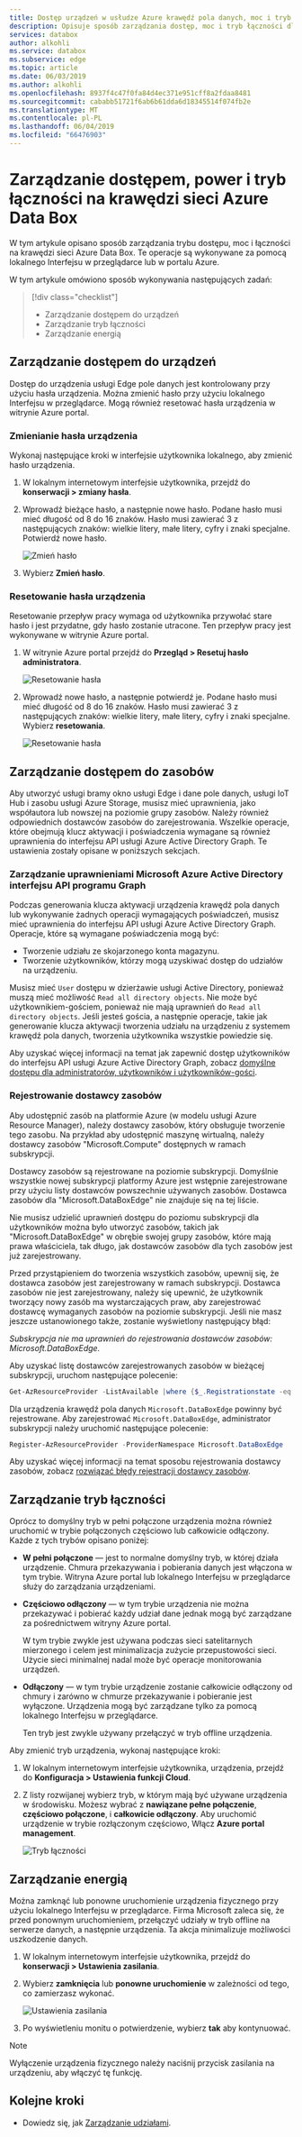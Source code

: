```yaml
---
title: Dostęp urządzeń w usłudze Azure krawędź pola danych, moc i tryb łączności | Dokumentacja firmy Microsoft
description: Opisuje sposób zarządzania dostęp, moc i tryb łączności dla urządzenia usługi Azure Data Box Edge, że ułatwia przesyłanie danych do platformy Azure
services: databox
author: alkohli
ms.service: databox
ms.subservice: edge
ms.topic: article
ms.date: 06/03/2019
ms.author: alkohli
ms.openlocfilehash: 8937f4c47f0fa84d4ec371e951cff8a2fdaa8481
ms.sourcegitcommit: cababb51721f6ab6b61dda6d18345514f074fb2e
ms.translationtype: MT
ms.contentlocale: pl-PL
ms.lasthandoff: 06/04/2019
ms.locfileid: "66476903"
---
```

# <a name="manage-access-power-and-connectivity-mode-for-your-azure-data-box-edge"></a>Zarządzanie dostępem, power i tryb łączności na krawędzi sieci Azure Data Box

W tym artykule opisano sposób zarządzania trybu dostępu, moc i łączności na krawędzi sieci Azure Data Box. Te operacje są wykonywane za pomocą lokalnego Interfejsu w przeglądarce lub w portalu Azure.

W tym artykule omówiono sposób wykonywania następujących zadań:

> [!div class="checklist"]
> * Zarządzanie dostępem do urządzeń
> * Zarządzanie tryb łączności
> * Zarządzanie energią


## <a name="manage-device-access"></a>Zarządzanie dostępem do urządzeń

Dostęp do urządzenia usługi Edge pole danych jest kontrolowany przy użyciu hasła urządzenia. Można zmienić hasło przy użyciu lokalnego Interfejsu w przeglądarce. Mogą również resetować hasła urządzenia w witrynie Azure portal.

### <a name="change-device-password"></a>Zmienianie hasła urządzenia

Wykonaj następujące kroki w interfejsie użytkownika lokalnego, aby zmienić hasło urządzenia.

1. W lokalnym internetowym interfejsie użytkownika, przejdź do **konserwacji > zmiany hasła**.
2. Wprowadź bieżące hasło, a następnie nowe hasło. Podane hasło musi mieć długość od 8 do 16 znaków. Hasło musi zawierać 3 z następujących znaków: wielkie litery, małe litery, cyfry i znaki specjalne. Potwierdź nowe hasło.

    ![Zmień hasło](media/data-box-edge-manage-access-power-connectivity-mode/change-password-1.png)

3. Wybierz **Zmień hasło**.
 
### <a name="reset-device-password"></a>Resetowanie hasła urządzenia

Resetowanie przepływ pracy wymaga od użytkownika przywołać stare hasło i jest przydatne, gdy hasło zostanie utracone. Ten przepływ pracy jest wykonywane w witrynie Azure portal.

1. W witrynie Azure portal przejdź do **Przegląd > Resetuj hasło administratora**.

    ![Resetowanie hasła](media/data-box-edge-manage-access-power-connectivity-mode/reset-password-1.png)


2. Wprowadź nowe hasło, a następnie potwierdź je. Podane hasło musi mieć długość od 8 do 16 znaków. Hasło musi zawierać 3 z następujących znaków: wielkie litery, małe litery, cyfry i znaki specjalne. Wybierz **resetowania**.

    ![Resetowanie hasła](media/data-box-edge-manage-access-power-connectivity-mode/reset-password-2.png)

## <a name="manage-resource-access"></a>Zarządzanie dostępem do zasobów

Aby utworzyć usługi bramy okno usługi Edge i dane pole danych, usługi IoT Hub i zasobu usługi Azure Storage, musisz mieć uprawnienia, jako współautora lub nowszej na poziomie grupy zasobów. Należy również odpowiednich dostawców zasobów do zarejestrowania. Wszelkie operacje, które obejmują klucz aktywacji i poświadczenia wymagane są również uprawnienia do interfejsu API usługi Azure Active Directory Graph. Te ustawienia zostały opisane w poniższych sekcjach.

### <a name="manage-microsoft-azure-active-directory-graph-api-permissions"></a>Zarządzanie uprawnieniami Microsoft Azure Active Directory interfejsu API programu Graph

Podczas generowania klucza aktywacji urządzenia krawędź pola danych lub wykonywanie żadnych operacji wymagających poświadczeń, musisz mieć uprawnienia do interfejsu API usługi Azure Active Directory Graph. Operacje, które są wymagane poświadczenia mogą być:

-  Tworzenie udziału ze skojarzonego konta magazynu.
-  Tworzenie użytkowników, którzy mogą uzyskiwać dostęp do udziałów na urządzeniu.

Musisz mieć `User` dostępu w dzierżawie usługi Active Directory, ponieważ muszą mieć możliwość `Read all directory objects`. Nie może być użytkownikiem-gościem, ponieważ nie mają uprawnień do `Read all directory objects`. Jeśli jesteś gościa, a następnie operacje, takie jak generowanie klucza aktywacji tworzenia udziału na urządzeniu z systemem krawędź pola danych, tworzenia użytkownika wszystkie powiedzie się.

Aby uzyskać więcej informacji na temat jak zapewnić dostęp użytkowników do interfejsu API usługi Azure Active Directory Graph, zobacz [domyślne dostępu dla administratorów, użytkowników i użytkowników-gości](https://docs.microsoft.com/previous-versions/azure/ad/graph/howto/azure-ad-graph-api-permission-scopes#default-access-for-administrators-users-and-guest-users-).

### <a name="register-resource-providers"></a>Rejestrowanie dostawcy zasobów

Aby udostępnić zasób na platformie Azure (w modelu usługi Azure Resource Manager), należy dostawcy zasobów, który obsługuje tworzenie tego zasobu. Na przykład aby udostępnić maszynę wirtualną, należy dostawcy zasobów "Microsoft.Compute" dostępnych w ramach subskrypcji.
 
Dostawcy zasobów są rejestrowane na poziomie subskrypcji. Domyślnie wszystkie nowej subskrypcji platformy Azure jest wstępnie zarejestrowane przy użyciu listy dostawców powszechnie używanych zasobów. Dostawca zasobów dla "Microsoft.DataBoxEdge" nie znajduje się na tej liście.

Nie musisz udzielić uprawnień dostępu do poziomu subskrypcji dla użytkowników można było utworzyć zasobów, takich jak "Microsoft.DataBoxEdge" w obrębie swojej grupy zasobów, które mają prawa właściciela, tak długo, jak dostawców zasobów dla tych zasobów jest już zarejestrowany.

Przed przystąpieniem do tworzenia wszystkich zasobów, upewnij się, że dostawca zasobów jest zarejestrowany w ramach subskrypcji. Dostawca zasobów nie jest zarejestrowany, należy się upewnić, że użytkownik tworzący nowy zasób ma wystarczających praw, aby zarejestrować dostawcę wymaganych zasobów na poziomie subskrypcji. Jeśli nie masz jeszcze ustanowionego także, zostanie wyświetlony następujący błąd:

*Subskrypcja <Subscription name> nie ma uprawnień do rejestrowania dostawców zasobów: Microsoft.DataBoxEdge.*


Aby uzyskać listę dostawców zarejestrowanych zasobów w bieżącej subskrypcji, uruchom następujące polecenie:

```PowerShell
Get-AzResourceProvider -ListAvailable |where {$_.Registrationstate -eq "Registered"}
```

Dla urządzenia krawędź pola danych `Microsoft.DataBoxEdge` powinny być rejestrowane. Aby zarejestrować `Microsoft.DataBoxEdge`, administrator subskrypcji należy uruchomić następujące polecenie:

```PowerShell
Register-AzResourceProvider -ProviderNamespace Microsoft.DataBoxEdge
```

Aby uzyskać więcej informacji na temat sposobu rejestrowania dostawcy zasobów, zobacz [rozwiązać błędy rejestracji dostawcy zasobów](https://docs.microsoft.com/azure/azure-resource-manager/resource-manager-register-provider-errors).

## <a name="manage-connectivity-mode"></a>Zarządzanie tryb łączności

Oprócz to domyślny tryb w pełni połączone urządzenia można również uruchomić w trybie połączonych częściowo lub całkowicie odłączony. Każde z tych trybów opisano poniżej:

- **W pełni połączone** — jest to normalne domyślny tryb, w której działa urządzenie. Chmura przekazywania i pobierania danych jest włączona w tym trybie. Witryna Azure portal lub lokalnego Interfejsu w przeglądarce służy do zarządzania urządzeniami.

- **Częściowo odłączony** — w tym trybie urządzenia nie można przekazywać i pobierać każdy udział dane jednak mogą być zarządzane za pośrednictwem witryny Azure portal.

    W tym trybie zwykle jest używana podczas sieci satelitarnych mierzonego i celem jest minimalizacja zużycie przepustowości sieci. Użycie sieci minimalnej nadal może być operacje monitorowania urządzeń.

- **Odłączony** — w tym trybie urządzenie zostanie całkowicie odłączony od chmury i zarówno w chmurze przekazywanie i pobieranie jest wyłączone. Urządzenia mogą być zarządzane tylko za pomocą lokalnego Interfejsu w przeglądarce.

    Ten tryb jest zwykle używany przełączyć w tryb offline urządzenia.

Aby zmienić tryb urządzenia, wykonaj następujące kroki:

1. W lokalnym internetowym interfejsie użytkownika, urządzenia, przejdź do **Konfiguracja > Ustawienia funkcji Cloud**.
2. Z listy rozwijanej wybierz tryb, w którym mają być używane urządzenia w środowisku. Możesz wybrać z **nawiązane pełne połączenie**, **częściowo połączone**, i **całkowicie odłączony**. Aby uruchomić urządzenie w trybie rozłączonym częściowo, Włącz **Azure portal management**.

    ![Tryb łączności](media/data-box-edge-manage-access-power-connectivity-mode/connectivity-mode.png)
 
## <a name="manage-power"></a>Zarządzanie energią

Można zamknąć lub ponowne uruchomienie urządzenia fizycznego przy użyciu lokalnego Interfejsu w przeglądarce. Firma Microsoft zaleca się, że przed ponownym uruchomieniem, przełączyć udziały w tryb offline na serwerze danych, a następnie urządzenia. Ta akcja minimalizuje możliwości uszkodzenie danych.

1. W lokalnym internetowym interfejsie użytkownika, przejdź do **konserwacji > Ustawienia zasilania**.
2. Wybierz **zamknięcia** lub **ponowne uruchomienie** w zależności od tego, co zamierzasz wykonać.

    ![Ustawienia zasilania](media/data-box-edge-manage-access-power-connectivity-mode/shut-down-restart-1.png)

3. Po wyświetleniu monitu o potwierdzenie, wybierz **tak** aby kontynuować.

> [!NOTE]
> Wyłączenie urządzenia fizycznego należy naciśnij przycisk zasilania na urządzeniu, aby włączyć tę funkcję.

## <a name="next-steps"></a>Kolejne kroki

- Dowiedz się, jak [Zarządzanie udziałami](data-box-edge-manage-shares.md).